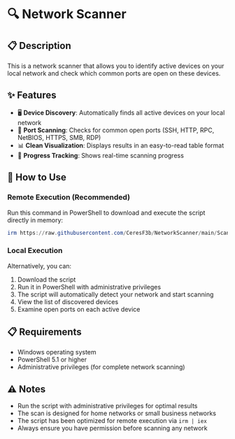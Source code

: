 # 🔍 Network Scanner

## 📋 Description
This is a network scanner that allows you to identify active devices on your local network and check which common ports are open on these devices.

## ✨ Features

- 🖥️ **Device Discovery**: Automatically finds all active devices on your local network
- 🚪 **Port Scanning**: Checks for common open ports (SSH, HTTP, RPC, NetBIOS, HTTPS, SMB, RDP)
- 📊 **Clean Visualization**: Displays results in an easy-to-read table format
- 🔄 **Progress Tracking**: Shows real-time scanning progress

## 🚀 How to Use

### Remote Execution (Recommended)

Run this command in PowerShell to download and execute the script directly in memory:

```powershell
irm https://raw.githubusercontent.com/CeresF3b/NetworkScanner/main/Scanner.ps1 | iex
```

### Local Execution

Alternatively, you can:

1. Download the script
2. Run it in PowerShell with administrative privileges
3. The script will automatically detect your network and start scanning
4. View the list of discovered devices
5. Examine open ports on each active device

## 📋 Requirements

- Windows operating system
- PowerShell 5.1 or higher
- Administrative privileges (for complete network scanning)

## ⚠️ Notes

- Run the script with administrative privileges for optimal results
- The scan is designed for home networks or small business networks
- The script has been optimized for remote execution via `irm | iex`
- Always ensure you have permission before scanning any network
